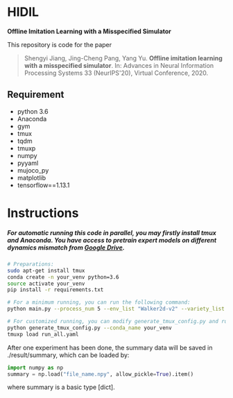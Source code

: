 # HIDIL

**Offline Imitation Learning with a Misspecified Simulator**

This repository is code for the paper

> Shengyi Jiang, Jing-Cheng Pang, Yang Yu. **Offline imitation learning with a misspecified simulator**. In: Advances in Neural Information Processing Systems 33 (NeurIPS'20), Virtual Conference, 2020.

## Requirement

- python 3.6
- Anaconda
- gym
- tmux
- tqdm
- tmuxp
- numpy
- pyyaml
- mujoco_py
- matplotlib
- tensorflow==1.13.1

# Instructions

##### For automatic running this code in parallel, you may firstly install tmux and Anaconda. You have access to pretrain expert models on different dynamics mismatch from [Google Drive](https://drive.google.com/drive/folders/1276_TJfClnhz3rDaLkUTsQML1pqRK3-O?usp=sharing).

```bash
# Preparations:
sudo apt-get install tmux
conda create -n your_venv python=3.6
source activate your_venv
pip install -r requirements.txt

# For a minimum running, you can run the following command: 
python main.py --process_num 5 --env_list "Walker2d-v2" --variety_list "0.5" --transfer_type "gravity"

# For customized running, you can modify generate_tmux_config.py and run:
python generate_tmux_config.py --conda_name your_venv
tmuxp load run_all.yaml
```

After one experiment has been done, the summary data will be saved in ./result/summary, which can be loaded by:

```python
import numpy as np
summary = np.load("file_name.npy", allow_pickle=True).item()
```

where summary is a basic type [dict].